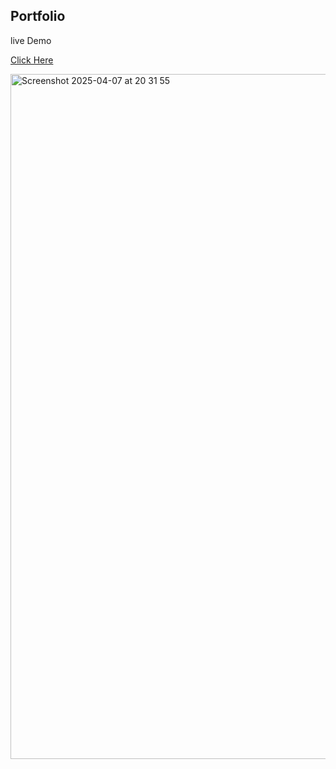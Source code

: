 ## Portfolio
live Demo

<a href="https://portfolio-31e20.firebaseapp.com/">Click Here</a>

<img width="1096" alt="Screenshot 2025-04-07 at 20 31 55" src="https://github.com/user-attachments/assets/19bf4515-8896-4568-8856-144f2b283b1f" />

 
